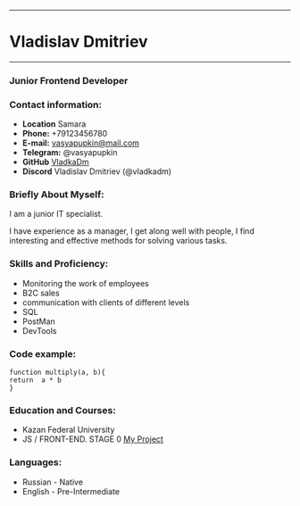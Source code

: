 ------------------------

# **Vladislav Dmitriev**
------------------------

### Junior Frontend Developer



### Contact information:

- **Location** Samara
- **Phone:** +79123456780
- **E-mail:** vasyapupkin@mail.com 
- **Telegram:** @vasyapupkin 
- **GitHub** [VladkaDm](https://github.com/VladkaDm) 
- **Discord** Vladislav Dmitriev (@vladkadm) 



### Briefly About Myself:

I am a junior IT specialist.

I have experience as a manager, I get along well with people, I find interesting and effective methods for solving various tasks.



### Skills and Proficiency:

+ Monitoring the work of employees
+ B2C sales
+ communication with clients of different levels
+ SQL
+ PostMan
+ DevTools



### Code example:

```
function multiply(a, b){
return  a * b
}
```



### Education and Courses:
+ Kazan Federal University
+ JS / FRONT-END. STAGE 0 [My Project](https://github.com/VladkaDm/rsschool-cv)



### Languages:

+ Russian - Native
+ English - Pre-Intermediate